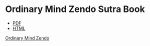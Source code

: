 
Ordinary Mind Zendo Sutra Book
==============================

- [PDF](http://github.com/trailsangha/omz-sutra-book/raw/main/omz-sutra-book.pdf)
- [HTML](http://ordinarymind.com/sutra-book)

[Ordinary Mind Zendo](http://ordinarymind.com)
